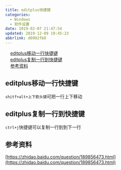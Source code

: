 ```yaml
---
title: editplus快捷键
categories: 
  - Windows
  - 软件设置
date: 2019-02-07 21:47:54
updated: 2019-12-09 19:45:23
abbrlink: d0992fb0
---
```

<div id='my_toc'>&nbsp;&nbsp;&nbsp;&nbsp;<a href="/blog/d0992fb0/#editplus移动一行快捷键">editplus移动一行快捷键</a><br/>&nbsp;&nbsp;&nbsp;&nbsp;<a href="/blog/d0992fb0/#editplus复制一行到快捷键">editplus复制一行到快捷键</a><br/>&nbsp;&nbsp;&nbsp;&nbsp;<a href="/blog/d0992fb0/#参考资料">参考资料</a><br/></div><!--more-->
<script>if (navigator.platform.search('arm')==-1){document.getElementById('my_toc').style.display = 'none';}
var e,p = document.getElementsByTagName('p');while (p.length>0) {e = p[0];e.parentElement.removeChild(e);}
</script>

<!--end-->
## editplus移动一行快捷键 ##
`shitf+alt+上下箭头键`可把一行上下移动
## editplus复制一行到快捷键 ##
`ctrl+j`快捷键可以复制一行到到下一行
## 参考资料 ##
[https://zhidao.baidu.com/question/189856473.html](https://zhidao.baidu.com/question/189856473.html)
